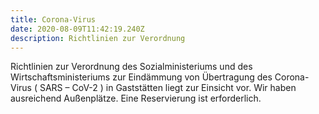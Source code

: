 ```yaml
---
title: Corona-Virus
date: 2020-08-09T11:42:19.240Z
description: Richtlinien zur Verordnung
---
```

<!--StartFragment-->

Richtlinien zur Verordnung des Sozialministeriums und des Wirtschaftsministeriums zur Eindämmung von Übertragung des Corona-Virus ( SARS – CoV-2 ) in Gaststätten liegt zur Einsicht vor. Wir haben ausreichend Außenplätze. Eine Reservierung ist erforderlich.[](youtube.de)

<!--EndFragment-->
